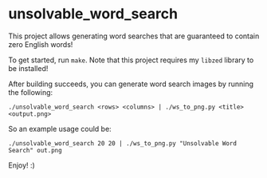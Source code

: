 # unsolvable_word_search

This project allows generating word searches that are guaranteed to contain zero English words!

To get started, run `make`. Note that this project requires my `libzed` library to be installed!

After building succeeds, you can generate word search images by running the following:
```
./unsolvable_word_search <rows> <columns> | ./ws_to_png.py <title> <output.png>
```

So an example usage could be:
```
./unsolvable_word_search 20 20 | ./ws_to_png.py "Unsolvable Word Search" out.png
```

Enjoy! :)
